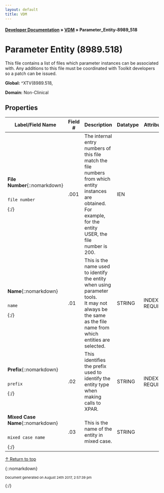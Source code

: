 ```yaml
---
layout: default
title: VDM
---
```


#### [Developer Documentation](../index) &#187; [VDM](TableOfContents) &#187; Parameter_Entity-8989_518<br/>
<a name="top"></a>
# Parameter Entity (8989.518)
This file contains a list of files which parameter instances can be associated with.  Any additions to this file must be coordinated with Toolkit developers so a patch can be issued.

**Global:** ^XTV(8989.518,

**Domain:** Non-Clinical

## Properties

Label/Field Name | Field # | Description | Datatype | Attributes | Range
--- | --- | --- | --- | --- | ---
**File Number**{::nomarkdown}<pre><code>  file_number</code></pre>{:/} | .001 | The internal entry numbers of this file match the file numbers from which<br/>entity instances are obtained.  For example, for the entity USER, the file<br/>number is 200. | IEN |  | 
**Name**{::nomarkdown}<pre><code>  name</code></pre>{:/} | .01 | This is the name used to identify the entity when using parameter tools.<br/>It may not always be the same as the file name from which entities are<br/>selected. | STRING | INDEXED<br/>REQUIRED | 
**Prefix**{::nomarkdown}<pre><code>  prefix</code></pre>{:/} | .02 | This identifies the prefix used to identify the entity type when making<br/>calls to XPAR. | STRING | INDEXED<br/>REQUIRED | 
**Mixed Case Name**{::nomarkdown}<pre><code>  mixed_case_name</code></pre>{:/} | .03 | This is the name of the entity in mixed case. | STRING |  | 

[&uarr; Return to top](#top)<br/>



{::nomarkdown} <br/><p style="font-size: 11px">Document generated on August 24th 2017, 2:57:39 pm</p>{:/}